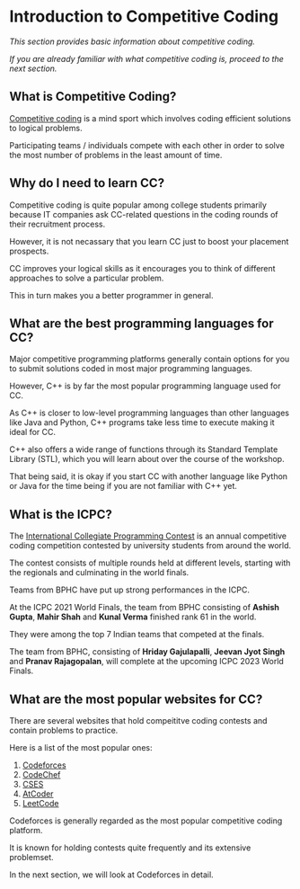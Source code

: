# Introduction to Competitive Coding

<p><i>This section provides basic information about competitive coding.</i></p>
<p><i>If you are already familiar with what competitive coding is, proceed to the next section.</i></p>

## What is Competitive Coding?

<p><a href = "https://en.wikipedia.org/wiki/Competitive_programming">Competitive coding</a> is a mind sport which involves coding efficient solutions to logical problems.</p>
<p>Participating teams / individuals compete with each other in order to solve the most number of problems in the least amount of time.</p>

## Why do I need to learn CC?

<p>Competitive coding is quite popular among college students primarily because IT companies ask CC-related questions in the coding rounds of their recruitment process.</p>
<p>However, it is not necassary that you learn CC just to boost your placement prospects.</p>
<p>CC improves your logical skills as it encourages you to think of different approaches to solve a particular problem.</p>
<p>This in turn makes you a better programmer in general.</p>

## What are the best programming languages for CC?

<p>Major competitive programming platforms generally contain options for you to submit solutions coded in most major programming languages.</p>
<p>However, C++ is by far the most popular programming language used for CC.</p>
<p>As C++ is closer to low-level programming languages than other languages like Java and Python, C++ programs take less time to execute making it ideal for CC.</p>
<p>C++ also offers a wide range of functions through its Standard Template Library (STL), which you will learn about over the course of the workshop.</p>
<p>That being said, it is okay if you start CC with another language like Python or Java for the time being if you are not familiar with C++ yet.</p>

## What is the ICPC?

<p>The <a href = "https://en.wikipedia.org/wiki/International_Collegiate_Programming_Contest">International Collegiate Programming Contest</a> is an annual competitive coding competition contested by university students from around the world.</p>
<p>The contest consists of multiple rounds held at different levels, starting with the regionals and culminating in the world finals.</p>
<p>Teams from BPHC have put up strong performances in the ICPC.</p>
<p>At the ICPC 2021 World Finals, the team from BPHC consisting of <b>Ashish Gupta</b>, <b>Mahir Shah</b> and <b>Kunal Verma</b> finished rank 61 in the world.</p>
<p>They were among the top 7 Indian teams that competed at the finals.</p>
<p>The team from BPHC, consisting of <b>Hriday Gajulapalli</b>, <b>Jeevan Jyot Singh</b> and <b>Pranav Rajagopalan</b>, will complete at the upcoming ICPC 2023 World Finals.</p>

## What are the most popular websites for CC?

<p>There are several websites that hold compeititve coding contests and contain problems to practice.</p>
<p>Here is a list of the most popular ones:</p>

1. [Codeforces](https://codeforces.com/)
2. [CodeChef](https://www.codechef.com/)
3. [CSES](https://cses.fi/)
4. [AtCoder](https://atcoder.jp/)
5. [LeetCode](https://leetcode.com/)

<p>Codeforces is generally regarded as the most popular competitive coding platform.</p>
<p>It is known for holding contests quite frequently and its extensive problemset.</p>
<p>In the next section, we will look at Codeforces in detail.</p>
